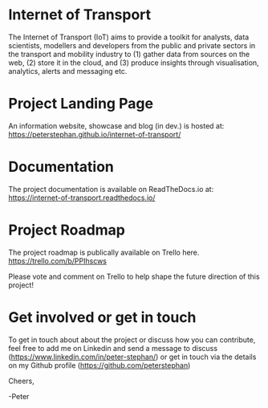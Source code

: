 # Internet of Transport
The Internet of Transport (IoT) aims to provide a toolkit for analysts, data scientists, modellers and developers from the public and private sectors in the transport and mobility industry to (1) gather data from sources on the web, (2) store it in the cloud, and (3) produce insights through visualisation, analytics, alerts and messaging etc.

# Project Landing Page
An information website, showcase and blog (in dev.) is hosted at:
https://peterstephan.github.io/internet-of-transport/

# Documentation
The project documentation is available on ReadTheDocs.io at:
https://internet-of-transport.readthedocs.io/

# Project Roadmap
The project roadmap is publically available on Trello here.
https://trello.com/b/PPIhscws

Please vote and comment on Trello to help shape the future direction of this project!

# Get involved or get in touch
To get in touch about about the project or discuss how you can contribute, feel free to add me on Linkedin and send a message to discuss (https://www.linkedin.com/in/peter-stephan/) or get in touch via the details on my Github profile (https://github.com/peterstephan)

Cheers,

-Peter
